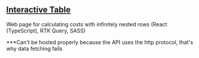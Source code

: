 ## [Interactive Table](https://elena-erganyan.github.io/interactive-table/)

Web page for calculating costs with infinitely nested rows
(React (TypeScript), RTK Query, SASS)

***Can't be hosted properly because the API uses the http protocol, that's why data fetching fails

